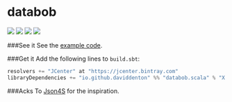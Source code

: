 databob
===========
<a href="https://travis-ci.org/daviddenton/databob.scala" target="_top">
<img src="https://travis-ci.org/daviddenton/databob.scala.svg"/></a> 
<a href="https://coveralls.io/github/daviddenton/databob.scala?branch=master" target="_top"><img src="https://coveralls.io/repos/daviddenton/databob.scala/badge.svg?branch=master"/></a> 
<a href="https://bintray.com/daviddenton/maven/databob/_latestVersion" target="_top"><img src="https://api.bintray.com/packages/daviddenton/maven/databob/images/download.svg"/></a> 
<a href="https://bintray.com/daviddenton/maven/databob/view?source=watch" target="_top"><img src="https://www.bintray.com/docs/images/bintray_badge_color.png"/></a> 

###See it
See the [example code](https://github.com/daviddenton/databob.scala/tree/master/src/test/scala/databob/examples).

###Get it
Add the following lines to ```build.sbt```:

```scala
resolvers += "JCenter" at "https://jcenter.bintray.com"
libraryDependencies += "io.github.daviddenton" %% "databob.scala" % "X.X.X"
```

###Acks
To [Json4S](https://github.com/json4s/json4s) for the inspiration.